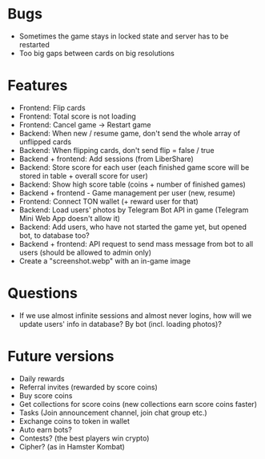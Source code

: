 # Bugs
- Sometimes the game stays in locked state and server has to be restarted
- Too big gaps between cards on big resolutions

# Features
- Frontend: Flip cards
- Frontend: Total score is not loading
- Frontend: Cancel game -> Restart game
- Backend: When new / resume game, don't send the whole array of unflipped cards
- Backend: When flipping cards, don't send flip = false / true
- Backend + frontend: Add sessions (from LiberShare)
- Backend: Store score for each user (each finished game score will be stored in table + overall score for user)
- Backend: Show high score table (coins + number of finished games)
- Backend + frontend - Game management per user (new, resume)
- Frontend: Connect TON wallet (+ reward user for that)
- Backend: Load users' photos by Telegram Bot API in game (Telegram Mini Web App doesn't allow it)
- Backend: Add users, who have not started the game yet, but opened bot, to database too?
- Backend + frontend: API request to send mass message from bot to all users (should be allowed to admin only)
- Create a "screenshot.webp" with an in-game image

# Questions
- If we use almost infinite sessions and almost never logins, how will we update users' info in database? By bot (incl. loading photos)?

# Future versions
- Daily rewards
- Referral invites (rewarded by score coins)
- Buy score coins
- Get collections for score coins (new collections earn score coins faster)
- Tasks (Join announcement channel, join chat group etc.)
- Exchange coins to token in wallet
- Auto earn bots?
- Contests? (the best players win crypto)
- Cipher? (as in Hamster Kombat)
